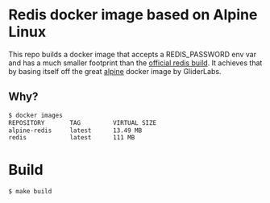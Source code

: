 # Redis docker image based on Alpine Linux

This repo builds a docker image that accepts a REDIS_PASSWORD 
env var and has a much smaller footprint than the
[official redis build](https://registry.hub.docker.com/_/redis/).
It achieves that by basing itself off the great 
[alpine](https://github.com/gliderlabs/docker-alpine) docker image by GliderLabs.

## Why?

```bash
$ docker images
REPOSITORY       TAG         VIRTUAL SIZE
alpine-redis     latest      13.49 MB
redis            latest      111 MB
```

# Build

```bash
$ make build
```
